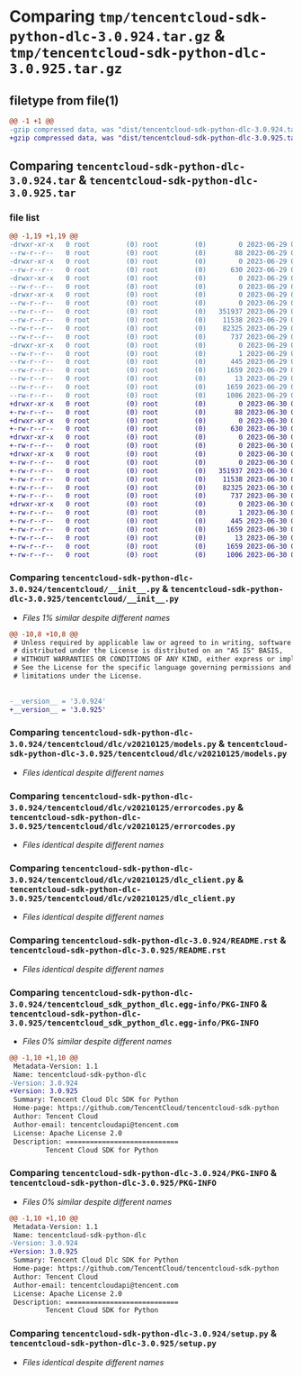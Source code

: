 # Comparing `tmp/tencentcloud-sdk-python-dlc-3.0.924.tar.gz` & `tmp/tencentcloud-sdk-python-dlc-3.0.925.tar.gz`

## filetype from file(1)

```diff
@@ -1 +1 @@
-gzip compressed data, was "dist/tencentcloud-sdk-python-dlc-3.0.924.tar", last modified: Thu Jun 29 00:29:22 2023, max compression
+gzip compressed data, was "dist/tencentcloud-sdk-python-dlc-3.0.925.tar", last modified: Fri Jun 30 02:05:54 2023, max compression
```

## Comparing `tencentcloud-sdk-python-dlc-3.0.924.tar` & `tencentcloud-sdk-python-dlc-3.0.925.tar`

### file list

```diff
@@ -1,19 +1,19 @@
-drwxr-xr-x   0 root         (0) root         (0)        0 2023-06-29 00:29:22.000000 tencentcloud-sdk-python-dlc-3.0.924/
--rw-r--r--   0 root         (0) root         (0)       88 2023-06-29 00:29:22.000000 tencentcloud-sdk-python-dlc-3.0.924/setup.cfg
-drwxr-xr-x   0 root         (0) root         (0)        0 2023-06-29 00:29:22.000000 tencentcloud-sdk-python-dlc-3.0.924/tencentcloud/
--rw-r--r--   0 root         (0) root         (0)      630 2023-06-29 00:29:22.000000 tencentcloud-sdk-python-dlc-3.0.924/tencentcloud/__init__.py
-drwxr-xr-x   0 root         (0) root         (0)        0 2023-06-29 00:29:22.000000 tencentcloud-sdk-python-dlc-3.0.924/tencentcloud/dlc/
--rw-r--r--   0 root         (0) root         (0)        0 2023-06-29 00:29:22.000000 tencentcloud-sdk-python-dlc-3.0.924/tencentcloud/dlc/__init__.py
-drwxr-xr-x   0 root         (0) root         (0)        0 2023-06-29 00:29:22.000000 tencentcloud-sdk-python-dlc-3.0.924/tencentcloud/dlc/v20210125/
--rw-r--r--   0 root         (0) root         (0)        0 2023-06-29 00:29:22.000000 tencentcloud-sdk-python-dlc-3.0.924/tencentcloud/dlc/v20210125/__init__.py
--rw-r--r--   0 root         (0) root         (0)   351937 2023-06-29 00:29:22.000000 tencentcloud-sdk-python-dlc-3.0.924/tencentcloud/dlc/v20210125/models.py
--rw-r--r--   0 root         (0) root         (0)    11538 2023-06-29 00:29:22.000000 tencentcloud-sdk-python-dlc-3.0.924/tencentcloud/dlc/v20210125/errorcodes.py
--rw-r--r--   0 root         (0) root         (0)    82325 2023-06-29 00:29:22.000000 tencentcloud-sdk-python-dlc-3.0.924/tencentcloud/dlc/v20210125/dlc_client.py
--rw-r--r--   0 root         (0) root         (0)      737 2023-06-29 00:29:22.000000 tencentcloud-sdk-python-dlc-3.0.924/README.rst
-drwxr-xr-x   0 root         (0) root         (0)        0 2023-06-29 00:29:22.000000 tencentcloud-sdk-python-dlc-3.0.924/tencentcloud_sdk_python_dlc.egg-info/
--rw-r--r--   0 root         (0) root         (0)        1 2023-06-29 00:29:22.000000 tencentcloud-sdk-python-dlc-3.0.924/tencentcloud_sdk_python_dlc.egg-info/dependency_links.txt
--rw-r--r--   0 root         (0) root         (0)      445 2023-06-29 00:29:22.000000 tencentcloud-sdk-python-dlc-3.0.924/tencentcloud_sdk_python_dlc.egg-info/SOURCES.txt
--rw-r--r--   0 root         (0) root         (0)     1659 2023-06-29 00:29:22.000000 tencentcloud-sdk-python-dlc-3.0.924/tencentcloud_sdk_python_dlc.egg-info/PKG-INFO
--rw-r--r--   0 root         (0) root         (0)       13 2023-06-29 00:29:22.000000 tencentcloud-sdk-python-dlc-3.0.924/tencentcloud_sdk_python_dlc.egg-info/top_level.txt
--rw-r--r--   0 root         (0) root         (0)     1659 2023-06-29 00:29:22.000000 tencentcloud-sdk-python-dlc-3.0.924/PKG-INFO
--rw-r--r--   0 root         (0) root         (0)     1006 2023-06-29 00:29:22.000000 tencentcloud-sdk-python-dlc-3.0.924/setup.py
+drwxr-xr-x   0 root         (0) root         (0)        0 2023-06-30 02:05:54.000000 tencentcloud-sdk-python-dlc-3.0.925/
+-rw-r--r--   0 root         (0) root         (0)       88 2023-06-30 02:05:54.000000 tencentcloud-sdk-python-dlc-3.0.925/setup.cfg
+drwxr-xr-x   0 root         (0) root         (0)        0 2023-06-30 02:05:54.000000 tencentcloud-sdk-python-dlc-3.0.925/tencentcloud/
+-rw-r--r--   0 root         (0) root         (0)      630 2023-06-30 02:05:54.000000 tencentcloud-sdk-python-dlc-3.0.925/tencentcloud/__init__.py
+drwxr-xr-x   0 root         (0) root         (0)        0 2023-06-30 02:05:54.000000 tencentcloud-sdk-python-dlc-3.0.925/tencentcloud/dlc/
+-rw-r--r--   0 root         (0) root         (0)        0 2023-06-30 02:05:54.000000 tencentcloud-sdk-python-dlc-3.0.925/tencentcloud/dlc/__init__.py
+drwxr-xr-x   0 root         (0) root         (0)        0 2023-06-30 02:05:54.000000 tencentcloud-sdk-python-dlc-3.0.925/tencentcloud/dlc/v20210125/
+-rw-r--r--   0 root         (0) root         (0)        0 2023-06-30 02:05:54.000000 tencentcloud-sdk-python-dlc-3.0.925/tencentcloud/dlc/v20210125/__init__.py
+-rw-r--r--   0 root         (0) root         (0)   351937 2023-06-30 02:05:54.000000 tencentcloud-sdk-python-dlc-3.0.925/tencentcloud/dlc/v20210125/models.py
+-rw-r--r--   0 root         (0) root         (0)    11538 2023-06-30 02:05:54.000000 tencentcloud-sdk-python-dlc-3.0.925/tencentcloud/dlc/v20210125/errorcodes.py
+-rw-r--r--   0 root         (0) root         (0)    82325 2023-06-30 02:05:54.000000 tencentcloud-sdk-python-dlc-3.0.925/tencentcloud/dlc/v20210125/dlc_client.py
+-rw-r--r--   0 root         (0) root         (0)      737 2023-06-30 02:05:54.000000 tencentcloud-sdk-python-dlc-3.0.925/README.rst
+drwxr-xr-x   0 root         (0) root         (0)        0 2023-06-30 02:05:54.000000 tencentcloud-sdk-python-dlc-3.0.925/tencentcloud_sdk_python_dlc.egg-info/
+-rw-r--r--   0 root         (0) root         (0)        1 2023-06-30 02:05:54.000000 tencentcloud-sdk-python-dlc-3.0.925/tencentcloud_sdk_python_dlc.egg-info/dependency_links.txt
+-rw-r--r--   0 root         (0) root         (0)      445 2023-06-30 02:05:54.000000 tencentcloud-sdk-python-dlc-3.0.925/tencentcloud_sdk_python_dlc.egg-info/SOURCES.txt
+-rw-r--r--   0 root         (0) root         (0)     1659 2023-06-30 02:05:54.000000 tencentcloud-sdk-python-dlc-3.0.925/tencentcloud_sdk_python_dlc.egg-info/PKG-INFO
+-rw-r--r--   0 root         (0) root         (0)       13 2023-06-30 02:05:54.000000 tencentcloud-sdk-python-dlc-3.0.925/tencentcloud_sdk_python_dlc.egg-info/top_level.txt
+-rw-r--r--   0 root         (0) root         (0)     1659 2023-06-30 02:05:54.000000 tencentcloud-sdk-python-dlc-3.0.925/PKG-INFO
+-rw-r--r--   0 root         (0) root         (0)     1006 2023-06-30 02:05:54.000000 tencentcloud-sdk-python-dlc-3.0.925/setup.py
```

### Comparing `tencentcloud-sdk-python-dlc-3.0.924/tencentcloud/__init__.py` & `tencentcloud-sdk-python-dlc-3.0.925/tencentcloud/__init__.py`

 * *Files 1% similar despite different names*

```diff
@@ -10,8 +10,8 @@
 # Unless required by applicable law or agreed to in writing, software
 # distributed under the License is distributed on an "AS IS" BASIS,
 # WITHOUT WARRANTIES OR CONDITIONS OF ANY KIND, either express or implied.
 # See the License for the specific language governing permissions and
 # limitations under the License.
 
 
-__version__ = '3.0.924'
+__version__ = '3.0.925'
```

### Comparing `tencentcloud-sdk-python-dlc-3.0.924/tencentcloud/dlc/v20210125/models.py` & `tencentcloud-sdk-python-dlc-3.0.925/tencentcloud/dlc/v20210125/models.py`

 * *Files identical despite different names*

### Comparing `tencentcloud-sdk-python-dlc-3.0.924/tencentcloud/dlc/v20210125/errorcodes.py` & `tencentcloud-sdk-python-dlc-3.0.925/tencentcloud/dlc/v20210125/errorcodes.py`

 * *Files identical despite different names*

### Comparing `tencentcloud-sdk-python-dlc-3.0.924/tencentcloud/dlc/v20210125/dlc_client.py` & `tencentcloud-sdk-python-dlc-3.0.925/tencentcloud/dlc/v20210125/dlc_client.py`

 * *Files identical despite different names*

### Comparing `tencentcloud-sdk-python-dlc-3.0.924/README.rst` & `tencentcloud-sdk-python-dlc-3.0.925/README.rst`

 * *Files identical despite different names*

### Comparing `tencentcloud-sdk-python-dlc-3.0.924/tencentcloud_sdk_python_dlc.egg-info/PKG-INFO` & `tencentcloud-sdk-python-dlc-3.0.925/tencentcloud_sdk_python_dlc.egg-info/PKG-INFO`

 * *Files 0% similar despite different names*

```diff
@@ -1,10 +1,10 @@
 Metadata-Version: 1.1
 Name: tencentcloud-sdk-python-dlc
-Version: 3.0.924
+Version: 3.0.925
 Summary: Tencent Cloud Dlc SDK for Python
 Home-page: https://github.com/TencentCloud/tencentcloud-sdk-python
 Author: Tencent Cloud
 Author-email: tencentcloudapi@tencent.com
 License: Apache License 2.0
 Description: ============================
         Tencent Cloud SDK for Python
```

### Comparing `tencentcloud-sdk-python-dlc-3.0.924/PKG-INFO` & `tencentcloud-sdk-python-dlc-3.0.925/PKG-INFO`

 * *Files 0% similar despite different names*

```diff
@@ -1,10 +1,10 @@
 Metadata-Version: 1.1
 Name: tencentcloud-sdk-python-dlc
-Version: 3.0.924
+Version: 3.0.925
 Summary: Tencent Cloud Dlc SDK for Python
 Home-page: https://github.com/TencentCloud/tencentcloud-sdk-python
 Author: Tencent Cloud
 Author-email: tencentcloudapi@tencent.com
 License: Apache License 2.0
 Description: ============================
         Tencent Cloud SDK for Python
```

### Comparing `tencentcloud-sdk-python-dlc-3.0.924/setup.py` & `tencentcloud-sdk-python-dlc-3.0.925/setup.py`

 * *Files identical despite different names*

